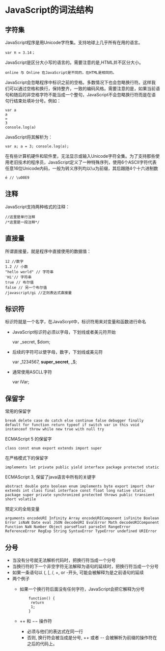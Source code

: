 
# JavaScript的词法结构

## 字符集

JavaScript程序是用Unicode字符集。支持地球上几乎所有在用的语言。

    var π = 3.14；

JavaScript是区分大小写的语言的。需要注意的是,HTML并不区分大小。

    online 与 Online 在JavaScript是不同的，在HTML是相同的。

JavaScript会忽略程序中标识之前的空格。多数情况下也会忽略换行符。这样我们可以通过空格和换行，保持整齐，一致的编码风格。需要注意的是，如果当前语句和随后的非空格字符不能当成一个整句，JavaScript不会忽略换行符而是在语句行结束处填补分号。例如：

    var a
    a
    =
    3
    console.log(a)
JavaScript将其解析为：

    var a; a = 3; console.log(a);

在有些计算机硬件和软件里，无法显示或输入Unicode字符全集。为了支持那些使用老旧技术的程序员，JavaScript定义了一种特殊序列，使用6个ASCII字符代表任意16位Unicode内码，一般为转义序列均以\u为前缀，其后跟随4个十六进制数

    é // \u00E9

## 注释

JavaScript支持两种格式的注释：
   
    //这里是单行注释
    /*这里是一段注释*/

## 直接量

所谓直接量，就是程序中直接使用的数据值：

    12 //数字
    1.2 // 小数
    "hello world" // 字符串
    'Hi'// 字符串
    true // 布尔值
    false // 另一个布尔值
    /javascript/gi //正则表达式直接量

## 标识符

标识符就是一个名字，在JavaScrpt中，标识符用来对变量和函数进行命名

* JavaScript标识符必须以字母，下划线或者美元符开始
    
    var _secret, $dom;

* 后续的字符可以使字母，数字，下划线或美元符

    var _1234567, __super_secret__, _$;

* 通常使用ASCLL字符

    var iVar;

## 保留字

常用的保留字

    break delete case do catch else continue false debugger finally default for function return typeof if switch var in this void instanceof throw while new true with null try

ECMAScript 5 的保留字

    class const enum export extends import super

在严格模式下的保留字

    implements let private public yield interface package protected static

ECMAScript 3, 保留了java语言中所有的关键字

    abstract double goto boolean enum implements byte export import char extends int class final interface const float long native static package super private synchronized protected throws public transient short volatile

预定义的全局变量

    arguments encodeURI Infinity Array encodeURIComponent isFinite Boolean Error isNaN Date eval JSON decodeURI EvalError Math decodeURIComponent Function NaN Number Object parseFloat parseInt RangeError ReferenceError RegExp String SyntaxError TypeError undefined URIError

## 分号

* 当没有分号就无法解析代码时，把换行符当成一个分号
* 当换行符的下一个非空字符无法解释为语句的延续时，把换行符当成一个分号
* 如果一条语句以 (, [, /, +, or -开头, 可能会被解释为是之前语句的延续
* 两个例子
  * 如果一个换行符后面没有任何字符，JavaScript会把它解释为分号

            function() {
             return
             1;
            }

      
  * ++ 和 −− 操作符
      * 必须与他们的表达式在同一行
      * 否则, 换行符会被当成是分号, ++ 或者 -- 会被解析为前缀的操作符在之后的代码上。
